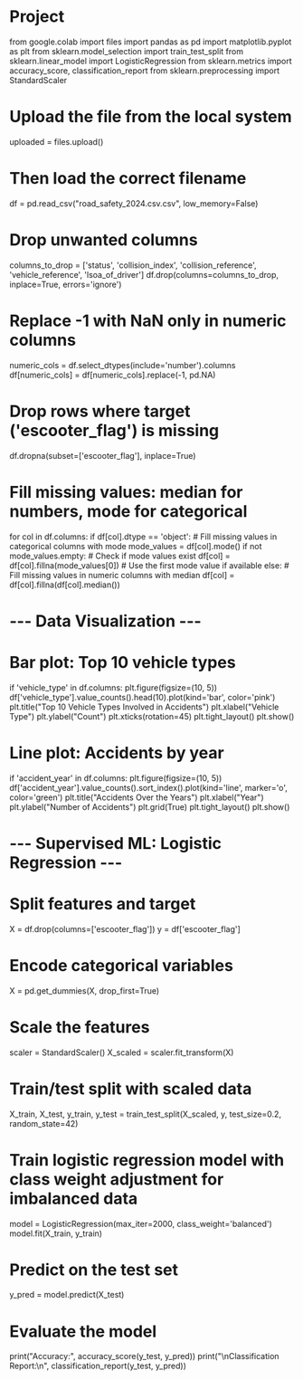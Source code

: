 # Project
from google.colab import files
import pandas as pd
import matplotlib.pyplot as plt
from sklearn.model_selection import train_test_split
from sklearn.linear_model import LogisticRegression
from sklearn.metrics import accuracy_score, classification_report
from sklearn.preprocessing import StandardScaler

# Upload the file from the local system
uploaded = files.upload()

# Then load the correct filename
df = pd.read_csv("road_safety_2024.csv.csv", low_memory=False)

# Drop unwanted columns
columns_to_drop = ['status', 'collision_index', 'collision_reference', 'vehicle_reference', 'lsoa_of_driver']
df.drop(columns=columns_to_drop, inplace=True, errors='ignore')

# Replace -1 with NaN only in numeric columns
numeric_cols = df.select_dtypes(include='number').columns
df[numeric_cols] = df[numeric_cols].replace(-1, pd.NA)

# Drop rows where target ('escooter_flag') is missing
df.dropna(subset=['escooter_flag'], inplace=True)

# Fill missing values: median for numbers, mode for categorical
for col in df.columns:
    if df[col].dtype == 'object':
        # Fill missing values in categorical columns with mode
        mode_values = df[col].mode()
        if not mode_values.empty:  # Check if mode values exist
            df[col] = df[col].fillna(mode_values[0])  # Use the first mode value if available
    else:
        # Fill missing values in numeric columns with median
        df[col] = df[col].fillna(df[col].median())

# --- Data Visualization ---

# Bar plot: Top 10 vehicle types
if 'vehicle_type' in df.columns:
    plt.figure(figsize=(10, 5))
    df['vehicle_type'].value_counts().head(10).plot(kind='bar', color='pink')
    plt.title("Top 10 Vehicle Types Involved in Accidents")
    plt.xlabel("Vehicle Type")
    plt.ylabel("Count")
    plt.xticks(rotation=45)
    plt.tight_layout()
    plt.show()

# Line plot: Accidents by year
if 'accident_year' in df.columns:
    plt.figure(figsize=(10, 5))
    df['accident_year'].value_counts().sort_index().plot(kind='line', marker='o', color='green')
    plt.title("Accidents Over the Years")
    plt.xlabel("Year")
    plt.ylabel("Number of Accidents")
    plt.grid(True)
    plt.tight_layout()
    plt.show()

# --- Supervised ML: Logistic Regression ---

# Split features and target
X = df.drop(columns=['escooter_flag'])
y = df['escooter_flag']

# Encode categorical variables
X = pd.get_dummies(X, drop_first=True)

# Scale the features
scaler = StandardScaler()
X_scaled = scaler.fit_transform(X)

# Train/test split with scaled data
X_train, X_test, y_train, y_test = train_test_split(X_scaled, y, test_size=0.2, random_state=42)

# Train logistic regression model with class weight adjustment for imbalanced data
model = LogisticRegression(max_iter=2000, class_weight='balanced')
model.fit(X_train, y_train)

# Predict on the test set
y_pred = model.predict(X_test)

# Evaluate the model
print("Accuracy:", accuracy_score(y_test, y_pred))
print("\nClassification Report:\n", classification_report(y_test, y_pred))
